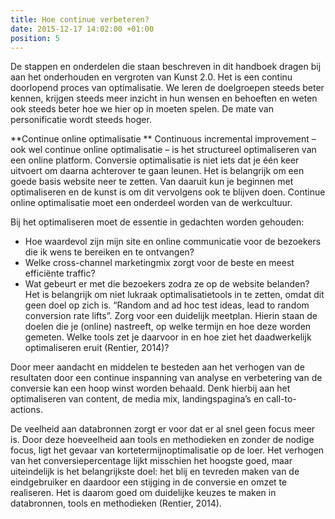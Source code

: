 ```yaml
---
title: Hoe continue verbeteren?
date: 2015-12-17 14:02:00 +01:00
position: 5
---
```


De stappen en onderdelen die staan beschreven in dit handboek dragen bij aan het onderhouden en vergroten van Kunst 2.0. Het is een continu doorlopend proces van optimalisatie. We leren de doelgroepen steeds beter kennen, krijgen steeds meer inzicht in hun wensen en behoeften en weten ook steeds beter hoe we hier op in moeten spelen. De mate van personificatie wordt steeds hoger. 

**Continue online optimalisatie **
Continuous incremental improvement – ook wel continue online optimalisatie – is het structureel optimaliseren van een online platform. Conversie optimalisatie is niet iets dat je één keer uitvoert om daarna achterover te gaan leunen. Het is belangrijk om een goede basis website neer te zetten. Van daaruit kun je beginnen met optimaliseren en de kunst is om dit vervolgens ook te blijven doen. Continue online optimalisatie moet een onderdeel worden van de werkcultuur. 

Bij het optimaliseren moet de essentie in gedachten worden gehouden:
* Hoe waardevol zijn mijn site en online communicatie voor de bezoekers die ik wens te bereiken en te ontvangen?
* Welke cross-channel marketingmix zorgt voor de beste en meest efficiënte traffic?
* Wat gebeurt er met die bezoekers zodra ze op de website belanden? 
Het is belangrijk om niet lukraak optimalisatietools in te zetten, omdat dit geen doel op zich is. “Random and ad hoc test ideas, lead to random conversion rate lifts”. Zorg voor een duidelijk meetplan. Hierin staan de doelen die je (online) nastreeft, op welke termijn en hoe deze worden gemeten. Welke tools zet je daarvoor in en hoe ziet het daadwerkelijk optimaliseren eruit (Rentier, 2014)? 

Door meer aandacht en middelen te besteden aan het verhogen van de resultaten door een continue inspanning van analyse en verbetering van de conversie kan een hoop winst worden behaald. Denk hierbij aan het optimaliseren van content, de media mix, landingspagina’s en call-to-actions. 

De veelheid aan databronnen zorgt er voor dat er al snel geen focus meer is. Door deze hoeveelheid aan tools en methodieken en zonder de nodige focus, ligt het gevaar van kortetermijnoptimalisatie op de loer. Het verhogen van het conversiepercentage lijkt misschien het hoogste goed, maar uiteindelijk is het belangrijkste doel: het blij en tevreden maken van de eindgebruiker en daardoor een stijging in de conversie en omzet te realiseren. Het is daarom goed om duidelijke keuzes te maken in databronnen, tools en methodieken (Rentier, 2014). 
